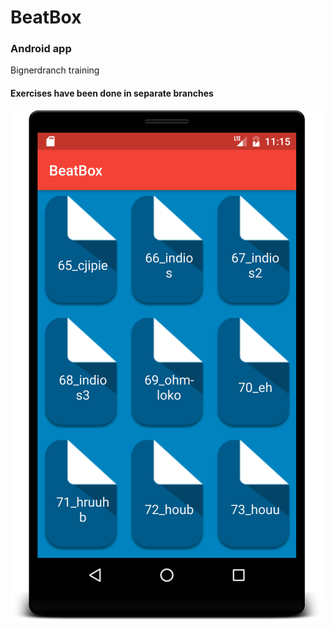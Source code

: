 # BeatBox
### Android app
Bignerdranch training

#### Exercises have been done in separate branches

![alt BeatBox Screenshot](screenshot.png?raw=true "Application Screenshot")